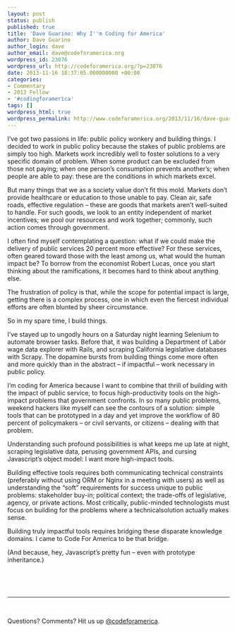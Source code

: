 ```yaml
---
layout: post
status: publish
published: true
title: 'Dave Guarino: Why I''m Coding for America'
author: Dave Guarino
author_login: dave
author_email: dave@codeforamerica.org
wordpress_id: 23076
wordpress_url: http://codeforamerica.org/?p=23076
date: 2013-11-16 18:37:05.000000000 +00:00
categories:
- Commentary
- 2013 Fellow
- '#codingforamerica'
tags: []
wordpress_html: true
wordpress_permalink: http://www.codeforamerica.org/2013/11/16/dave-guarino-why-im-coding-for-america/
---
```


<p dir="ltr">I’ve got two passions in life: public policy wonkery and building things. I decided to work in public policy because the stakes of public problems are simply too high. Markets work incredibly well to foster solutions to a very specific domain of problem. When some product can be excluded from those not paying; when one person’s consumption prevents another’s; when people are able to pay: these are the conditions in which markets excel.</p>
<p dir="ltr">But many things that we as a society value don’t fit this mold. Markets don’t provide healthcare or education to those unable to pay. Clean air, safe roads, effective regulation – these are goods that markets aren’t well-suited to handle. For such goods, we look to an entity independent of market incentives; we pool our resources and work together; commonly, such action comes through government.</p>
<p dir="ltr">I often find myself contemplating a question: what if we could make the delivery of public services 20 percent more effective? For these services, often geared toward those with the least among us, what would the human impact be? To borrow from the economist Robert Lucas, once you start thinking about the ramifications, it becomes hard to think about anything else.</p>
<p dir="ltr">The frustration of policy is that, while the scope for potential impact is large, getting there is a complex process, one in which even the fiercest individual efforts are often blunted by sheer circumstance.</p>
<p dir="ltr">So in my spare time, I build things.</p>
<p dir="ltr">I’ve stayed up to ungodly hours on a Saturday night learning Selenium to automate browser tasks. Before that, it was building a Department of Labor wage data explorer with Rails, and scraping California legislative databases with Scrapy. The dopamine bursts from building things come more often and more quickly than in the abstract – if impactful – work necessary in public policy.</p>
<p dir="ltr">I’m coding for America because I want to combine that thrill of building with the impact of public service, to focus high-productivity tools on the high-impact problems that government confronts. In so many public problems, weekend hackers like myself can see the contours of a solution: simple tools that can be prototyped in a day and yet improve the workflow of 80 percent of policymakers – or civil servants, or citizens – dealing with that problem.</p>
<p dir="ltr">Understanding such profound possibilities is what keeps me up late at night, scraping legislative data, perusing government APIs, and cursing Javascript’s object model: I want more high-impact tools.</p>
<p dir="ltr">Building effective tools requires both communicating technical constraints (preferably without using ORM or Nginx in a meeting with users) as well as understanding the “soft” requirements for success unique to public problems: stakeholder buy-in; political context; the trade-offs of legislative, agency, or private actions. Most critically, public-minded technologists must focus on building for the problems where a technicalsolution actually makes sense.</p>
<p dir="ltr">Building truly impactful tools requires bridging these disparate knowledge domains. I came to Code For America to be that bridge.</p>
<p dir="ltr">(And because, hey, Javascript’s pretty fun – even with prototype inheritance.)</p>
<p><strong> </strong></p>
<p> </p>
<hr/>
<p> </p>
<p>Questions? Comments? Hit us up <a href="http://twitter.com/codeforamerica" target="_blank">@codeforamerica</a>.</p>
